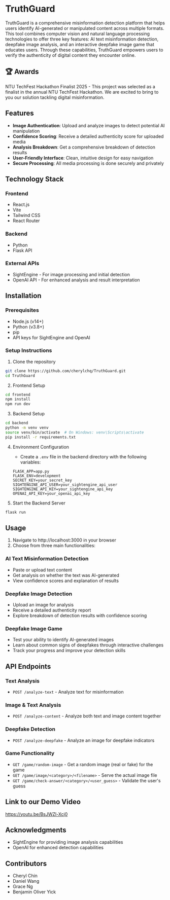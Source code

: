 # TruthGuard

TruthGuard is a comprehensive misinformation detection platform that helps users identify AI-generated or manipulated content across multiple formats. This tool combines computer vision and natural language processing technologies to offer three key features: AI text misinformation detection, deepfake image analysis, and an interactive deepfake image game that educates users. Through these capabilities, TruthGuard empowers users to verify the authenticity of digital content they encounter online.

## 🏆 Awards

NTU TechFest Hackathon Finalist 2025 - This project was selected as a finalist in the annual NTU TechFest Hackathon. We are excited to bring to you our solution tackling digital misinformation.

## Features

- **Image Authentication**: Upload and analyze images to detect potential AI manipulation
- **Confidence Scoring**: Receive a detailed authenticity score for uploaded media
- **Analysis Breakdown**: Get a comprehensive breakdown of detection results
- **User-Friendly Interface**: Clean, intuitive design for easy navigation
- **Secure Processing**: All media processing is done securely and privately

## Technology Stack

### Frontend

- React.js
- Vite
- Tailwind CSS
- React Router

### Backend

- Python
- Flask API

### External APIs

- SightEngine - For image processing and initial detection
- OpenAI API - For enhanced analysis and result interpretation

## Installation

### Prerequisites

- Node.js (v14+)
- Python (v3.8+)
- pip
- API keys for SightEngine and OpenAI

### Setup Instructions

1. Clone the repository

```bash
git clone https://github.com/cherylchq/TruthGuard.git
cd TruthGuard
```

2. Frontend Setup

```bash
cd frontend
npm install
npm run dev
```

3. Backend Setup

```bash
cd backend
python -m venv venv
source venv/bin/activate  # On Windows: venv\Scripts\activate
pip install -r requirements.txt
```

4. Environment Configuration

   - Create a `.env` file in the backend directory with the following variables:

   ```
   FLASK_APP=app.py
   FLASK_ENV=development
   SECRET_KEY=your_secret_key
   SIGHTENGINE_API_USER=your_sightengine_api_user
   SIGHTENGINE_API_KEY=your_sightengine_api_key
   OPENAI_API_KEY=your_openai_api_key
   ```

5. Start the Backend Server

```bash
flask run
```

## Usage

1. Navigate to http://localhost:3000 in your browser
2. Choose from three main functionalities:

### AI Text Misinformation Detection

- Paste or upload text content
- Get analysis on whether the text was AI-generated
- View confidence scores and explanation of results

### Deepfake Image Detection

- Upload an image for analysis
- Receive a detailed authenticity report
- Explore breakdown of detection results with confidence scoring

### Deepfake Image Game

- Test your ability to identify AI-generated images
- Learn about common signs of deepfakes through interactive challenges
- Track your progress and improve your detection skills

## API Endpoints

### Text Analysis

- `POST /analyze-text` - Analyze text for misinformation

### Image & Text Analysis

- `POST /analyze-content` - Analyze both text and image content together

### Deepfake Detection

- `POST /analyze-deepfake` - Analyze an image for deepfake indicators

### Game Functionality

- `GET /game/random-image` - Get a random image (real or fake) for the game
- `GET /game/image/<category>/<filename>` - Serve the actual image file
- `GET /game/check-answer/<category>/<user_guess>` - Validate the user's guess

## Link to our Demo Video

https://youtu.be/BsJWZl-Xcj0

## Acknowledgments

- SightEngine for providing image analysis capabilities
- OpenAI for enhanced detection capabilities

## Contributors

- Cheryl Chin
- Daniel Wang
- Grace Ng
- Benjamin Oliver Yick
